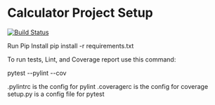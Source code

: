 # Calculator Project Setup
[![Build Status](https://app.travis-ci.com/mylesmik/calc2.svg?branch=main)](https://app.travis-ci.com/mylesmik/calc2)

Run Pip Install
pip install -r requirements.txt

To run tests, Lint, and Coverage report use this command:

pytest  --pylint --cov

.pylintrc is the config for pylint
.coveragerc is the config for coverage
setup.py is a config file for pytest
